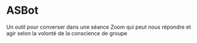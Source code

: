 # ASBot
Un outil pour converser dans une séance Zoom qui peut nous répondre et agir selon la volonté de la conscience de groupe
